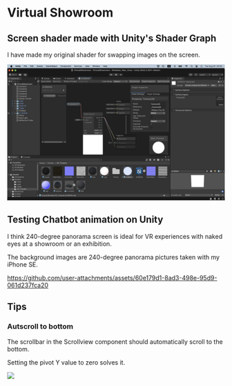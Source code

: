 # Virtual Showroom

## Screen shader made with Unity's Shader Graph

I have made my original shader for swapping images on the screen.

<img src="doc/unity_settings1.jpg" width=600>

## Testing Chatbot animation on Unity 

I think 240-degree panorama screen is ideal for VR experiences with naked eyes at a showroom or an exhibition.

The background images are 240-degree panorama pictures taken with my iPhone SE.

https://github.com/user-attachments/assets/60e179d1-8ad3-498e-95d9-061d237fca20

## Tips

### Autscroll to bottom

The scrollbar in the Scrollview component should automatically scroll to the bottom.

Setting the pivot Y value to zero solves it.

<img src="doc/" width=600>
